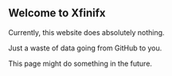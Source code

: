 ## Welcome to Xfinifx

Currently, this website does absolutely nothing.

Just a waste of data going from GitHub to you.

This page might do something in the future.

